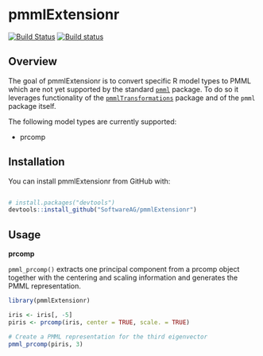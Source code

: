 <!-- README.md is generated from README.Rmd. Please edit that file -->
pmmlExtensionr
==============

[![Build Status](https://travis-ci.org/SoftwareAG/pmmlExtensionr.svg?branch=master)](https://travis-ci.org/SoftwareAG/pmmlExtensionr) [![Build status](https://ci.appveyor.com/api/projects/status/99vd7jwrue71kx05/branch/master?svg=true)](https://ci.appveyor.com/project/alex23lemm/pmmlextensionr/branch/master)

Overview
--------

The goal of pmmlExtensionr is to convert specific R model types to PMML which are not yet supported by the standard [`pmml`](http://cran.r-project.org/web/packages/pmml/) package. To do so it leverages functionality of the [`pmmlTransformations`](http://cran.r-project.org/web/packages/pmmlTransformations/) package and of the `pmml` package itself.

The following model types are currently supported:

-   prcomp

Installation
------------

You can install pmmlExtensionr from GitHub with:

``` r

# install.packages("devtools")
devtools::install_github("SoftwareAG/pmmlExtensionr")
```

Usage
-----

**prcomp**

`pmml_prcomp()` extracts one principal component from a prcomp object together with the centering and scaling information and generates the PMML representation.

``` r
library(pmmlExtensionr)

iris <- iris[, -5]
piris <- prcomp(iris, center = TRUE, scale. = TRUE)

# Create a PMML representation for the third eigenvector
pmml_prcomp(piris, 3)
```
